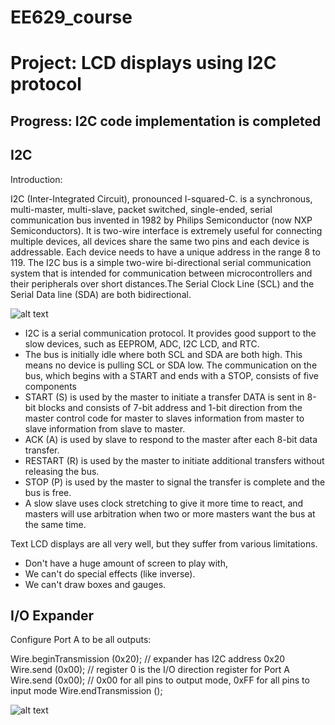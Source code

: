 # EE629_course

# Project: LCD displays using I2C protocol

## Progress: I2C code implementation is completed

## I2C
Introduction:

I2C (Inter-Integrated Circuit), pronounced I-squared-C. is a synchronous, multi-master, multi-slave, packet switched, single-ended, serial communication bus invented in 1982 by Philips Semiconductor (now NXP Semiconductors). It is two-wire interface is extremely useful for connecting multiple devices, all devices share the same two pins and each device is addressable. Each device needs to have a unique address in the range 8 to 119. The I2C bus is a simple two-wire bi-directional serial communication system that is intended for communication between microcontrollers and their peripherals over short distances.The Serial Clock Line (SCL) and the Serial Data line (SDA) are both bidirectional.

![alt text](https://www.analog.com/-/media/analog/en/landing-pages/technical-articles/i2c-primer-what-is-i2c-part-1-/36684.png?la=en&w=900)

- I2C is a serial communication protocol. It provides good support to the slow devices, such as EEPROM, ADC, I2C LCD, and RTC.
- The bus is initially idle where both SCL and SDA are both high. This means no device is pulling SCL or SDA low. The communication on the bus, which begins with a START and ends with a STOP, consists of five components
- START (S) is used by the master to initiate a transfer DATA is sent in 8-bit blocks and consists of 7-bit address and 1-bit direction from the master control code for master to slaves information from master to slave information from slave to master. 
- ACK (A) is used by slave to respond to the master after each 8-bit data transfer.
- RESTART (R) is used by the master to initiate additional transfers without releasing the bus. 
- STOP (P) is used by the master to signal the transfer is complete and the bus is free.
- A slow slave uses clock stretching to give it more time to react, and masters will use arbitration when two or more masters want the bus at the same time.

Text LCD displays are all very well, but they suffer from various limitations.

- Don't have a huge amount of screen to play with, 
- We can't do special effects (like inverse).
- We can't draw boxes and gauges.

## I/O Expander
Configure Port A to be all outputs:

Wire.beginTransmission (0x20);  // expander has I2C address 0x20
Wire.send (0x00);   // register 0 is the I/O direction register for Port A
Wire.send (0x00);   //  0x00 for all pins to output mode, 0xFF for all pins to input mode
Wire.endTransmission (); 

![alt text](https://www.electronicsforu.com/wp-contents/uploads/2016/11/lcd-and-arduino.-800x691.jpg)
